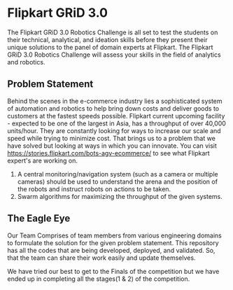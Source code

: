 # Flipkart GRiD 3.0

The Flipkart GRiD 3.0 Robotics Challenge is all set to test the students on their technical, analytical, and ideation skills before they present their unique solutions to the panel of domain experts at Flipkart. The Flipkart GRiD 3.0 Robotics Challenge will assess your skills in the field of analytics and robotics.

## Problem Statement

Behind the scenes in the e-commerce industry lies a sophisticated system of automation and robotics to help bring down costs and deliver goods to customers at the fastest speeds possible. Flipkart current upcoming facility - expected to be one of the largest in Asia, has a throughput of over 40,000 units/hour. They are constantly looking for ways to increase our scale and speed while trying to minimize cost. That brings us to a problem that we have solved but looking at ways in which you can innovate. You can visit https://stories.flipkart.com/bots-agv-ecommerce/ to see what Flipkart expert's are working on.

1. A central monitoring/navigation system (such as a camera or multiple cameras) should be used to understand the arena and the position of the robots and instruct robots on actions to be taken.
2. Swarm algorithms for maximizing the throughput of the given systems.

## The Eagle Eye

Our Team Comprises of team members from various engineering domains to formulate the solution for the given problem statement. This repository has all the codes that are being developed, deployed, and validated. So, that the team can share their work easily and update themselves.

We have tried our best to get to the Finals of the competition but we have ended up in completing all the stages(1 & 2) of the competition.
